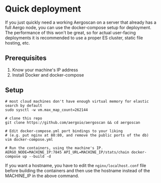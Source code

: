 
# Quick deployment

If you just quickly need a working Aergoscan on a server that already has a full Aergo node, you can use the docker-compose setup for deployment.
The performance of this won't be great, so for actual user-facing deployments it is recommended to use a proper ES cluster, static file hosting, etc.

## Prerequisites

1. Know your machine's IP address
2. Install Docker and docker-compose

## Setup

```console
# most cloud machines don't have enough virtual memory for elastic search by default
sudo sysctl -w vm.max_map_count=262144

# clone this repo
git clone https://github.com/aergoio/aergoscan && cd aergoscan

# Edit docker-compose.yml port bindings to your liking
# (e.g. put nginx at 80:80, and remove the public ports of the db)
vim docker-compose.yml

# Run the containers, using the machine's IP.
AERGO_NODE=MACHINE_IP:7845 API_URL=MACHINE_IP/stats/chain docker-compose up --build -d
```

If you want a hostname, you have to edit the `nginx/localhost.conf` file before building the containers and then use the hostname instead of the MACHINE_IP in the above command.